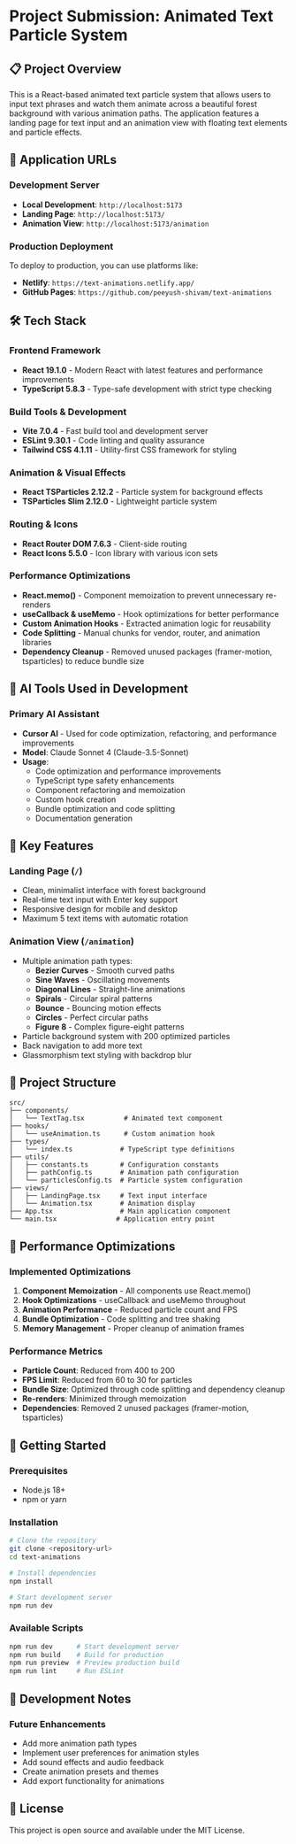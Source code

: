 # Project Submission: Animated Text Particle System

## 📋 Project Overview

This is a React-based animated text particle system that allows users to input text phrases and watch them animate across a beautiful forest background with various animation paths. The application features a landing page for text input and an animation view with floating text elements and particle effects.

## 🔗 Application URLs

### Development Server

- **Local Development**: `http://localhost:5173`
- **Landing Page**: `http://localhost:5173/`
- **Animation View**: `http://localhost:5173/animation`

### Production Deployment

To deploy to production, you can use platforms like:

- **Netlify**: `https://text-animations.netlify.app/`
- **GitHub Pages**: `https://github.com/peeyush-shivam/text-animations`

## 🛠️ Tech Stack

### Frontend Framework

- **React 19.1.0** - Modern React with latest features and performance improvements
- **TypeScript 5.8.3** - Type-safe development with strict type checking

### Build Tools & Development

- **Vite 7.0.4** - Fast build tool and development server
- **ESLint 9.30.1** - Code linting and quality assurance
- **Tailwind CSS 4.1.11** - Utility-first CSS framework for styling

### Animation & Visual Effects

- **React TSParticles 2.12.2** - Particle system for background effects
- **TSParticles Slim 2.12.0** - Lightweight particle system

### Routing & Icons

- **React Router DOM 7.6.3** - Client-side routing
- **React Icons 5.5.0** - Icon library with various icon sets

### Performance Optimizations

- **React.memo()** - Component memoization to prevent unnecessary re-renders
- **useCallback & useMemo** - Hook optimizations for better performance
- **Custom Animation Hooks** - Extracted animation logic for reusability
- **Code Splitting** - Manual chunks for vendor, router, and animation libraries
- **Dependency Cleanup** - Removed unused packages (framer-motion, tsparticles) to reduce bundle size

## 🤖 AI Tools Used in Development

### Primary AI Assistant

- **Cursor AI** - Used for code optimization, refactoring, and performance improvements
- **Model**: Claude Sonnet 4 (Claude-3.5-Sonnet)
- **Usage**:
  - Code optimization and performance improvements
  - TypeScript type safety enhancements
  - Component refactoring and memoization
  - Custom hook creation
  - Bundle optimization and code splitting
  - Documentation generation

## 🚀 Key Features

### Landing Page (`/`)

- Clean, minimalist interface with forest background
- Real-time text input with Enter key support
- Responsive design for mobile and desktop
- Maximum 5 text items with automatic rotation

### Animation View (`/animation`)

- Multiple animation path types:
  - **Bezier Curves** - Smooth curved paths
  - **Sine Waves** - Oscillating movements
  - **Diagonal Lines** - Straight-line animations
  - **Spirals** - Circular spiral patterns
  - **Bounce** - Bouncing motion effects
  - **Circles** - Perfect circular paths
  - **Figure 8** - Complex figure-eight patterns
- Particle background system with 200 optimized particles
- Back navigation to add more text
- Glassmorphism text styling with backdrop blur

## 📁 Project Structure

```
src/
├── components/
│   └── TextTag.tsx          # Animated text component
├── hooks/
│   └── useAnimation.ts      # Custom animation hook
├── types/
│   └── index.ts            # TypeScript type definitions
├── utils/
│   ├── constants.ts        # Configuration constants
│   ├── pathConfig.ts       # Animation path configuration
│   └── particlesConfig.ts  # Particle system configuration
├── views/
│   ├── LandingPage.tsx     # Text input interface
│   └── Animation.tsx       # Animation display
├── App.tsx                 # Main application component
└── main.tsx               # Application entry point
```

## 🎯 Performance Optimizations

### Implemented Optimizations

1. **Component Memoization** - All components use React.memo()
2. **Hook Optimizations** - useCallback and useMemo throughout
3. **Animation Performance** - Reduced particle count and FPS
4. **Bundle Optimization** - Code splitting and tree shaking
5. **Memory Management** - Proper cleanup of animation frames

### Performance Metrics

- **Particle Count**: Reduced from 400 to 200
- **FPS Limit**: Reduced from 60 to 30 for particles
- **Bundle Size**: Optimized through code splitting and dependency cleanup
- **Re-renders**: Minimized through memoization
- **Dependencies**: Removed 2 unused packages (framer-motion, tsparticles)

## 🚀 Getting Started

### Prerequisites

- Node.js 18+
- npm or yarn

### Installation

```bash
# Clone the repository
git clone <repository-url>
cd text-animations

# Install dependencies
npm install

# Start development server
npm run dev
```

### Available Scripts

```bash
npm run dev      # Start development server
npm run build    # Build for production
npm run preview  # Preview production build
npm run lint     # Run ESLint
```

## 📝 Development Notes

### Future Enhancements

- Add more animation path types
- Implement user preferences for animation styles
- Add sound effects and audio feedback
- Create animation presets and themes
- Add export functionality for animations

## 📄 License

This project is open source and available under the MIT License.
